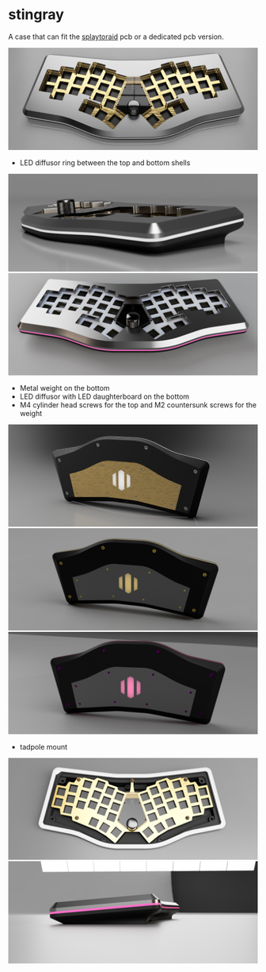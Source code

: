 # stingray

A case that can fit the [splaytoraid](https://github.com/freya-irl/splaytoraid40) pcb or a dedicated pcb version.

![front](https://github.com/freya-irl/stingray/blob/master/pictures/front.png)

- LED diffusor ring between the top and bottom shells

![lip](https://github.com/freya-irl/stingray/blob/master/pictures/lip.png)
![front pink](https://github.com/freya-irl/stingray/blob/master/pictures/front%20pink.png)

- Metal weight on the bottom
- LED diffusor with LED daughterboard on the bottom
- M4 cylinder head screws for the top and M2 countersunk screws for the weight 

![bottom brass](https://github.com/freya-irl/stingray/blob/master/pictures/bottom%20brass.PNG)
![bottom gold](https://github.com/freya-irl/stingray/blob/master/pictures/bottom%20gold%20screws.PNG)
![bottom pink](https://github.com/freya-irl/stingray/blob/master/pictures/bottom%20pink.png)

- tadpole mount

![plate](https://github.com/freya-irl/stingray/blob/master/pictures/plate.png)
![side profile](https://github.com/freya-irl/stingray/blob/master/pictures/side%20profile.png)
![]()
